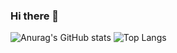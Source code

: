 ### Hi there 👋

![Anurag's GitHub stats](https://github-readme-stats.vercel.app/api?username=bqyden&show_icons=true&theme=dark) ![Top Langs](https://github-readme-stats.vercel.app/api/top-langs/?username=bqyden&layout=compact&theme=dark)
